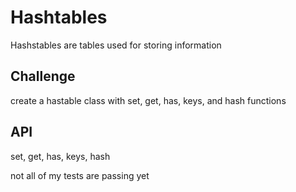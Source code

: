 # Hashtables

Hashstables are tables used for storing information

## Challenge

create a hastable class with set, get, has, keys, and hash functions

## API

set, get, has, keys, hash

not all of my tests are passing yet
